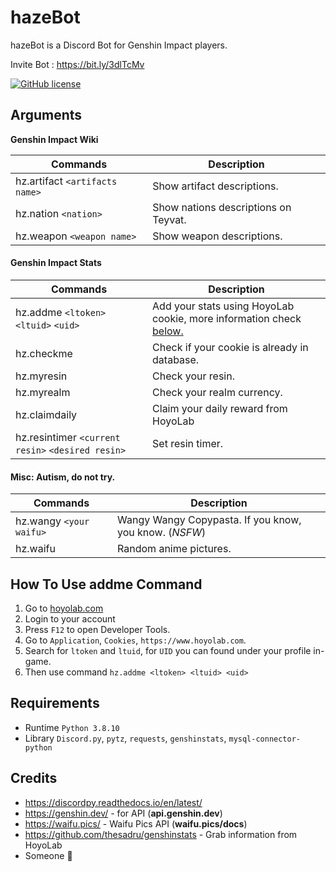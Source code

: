 # hazeBot
hazeBot is a Discord Bot for Genshin Impact players.

Invite Bot : https://bit.ly/3dlTcMv

[![GitHub license](https://img.shields.io/github/license/hazekezia/hazebot_DiscordBot?style=flat)](https://github.com/hazekezia/hazebot)

## Arguments 
**Genshin Impact Wiki**

Commands | Description
---------- | ----------
hz.artifact `<artifacts name>` | Show artifact descriptions.
hz.nation `<nation>` | Show nations descriptions on Teyvat.
hz.weapon `<weapon name>` | Show weapon descriptions.

#### Genshin Impact Stats
Commands | Description
------------ | -------------
hz.addme `<ltoken>` `<ltuid>` `<uid>` | Add your stats using HoyoLab cookie, more information check [below.](https://github.com/hazekezia/hazebot#how-to-use-addme-command)
hz.checkme | Check if your cookie is already in database.
hz.myresin | Check your resin.
hz.myrealm | Check your realm currency.
hz.claimdaily | Claim your daily reward from HoyoLab
hz.resintimer `<current resin>` `<desired resin>` | Set resin timer.

#### Misc: Autism, do not try.
Commands | Description
------------ | -------------
hz.wangy `<your waifu>` | Wangy Wangy Copypasta. If you know, you know. (*NSFW*)
hz.waifu | Random anime pictures.

## How To Use addme Command
1. Go to [hoyolab.com](https://www.hoyolab.com/genshin/)
2. Login to your account
3. Press `F12` to open Developer Tools.
4. Go to `Application`, `Cookies`, `https://www.hoyolab.com`.
5. Search for `ltoken` and `ltuid`, for `UID` you can found under your profile in-game.
6. Then use command `hz.addme <ltoken> <ltuid> <uid>`

## Requirements
- Runtime `Python 3.8.10`
- Library `Discord.py`, `pytz`, `requests`, `genshinstats`, `mysql-connector-python`

## Credits
- https://discordpy.readthedocs.io/en/latest/
- https://genshin.dev/ - for API (**api.genshin.dev**)
- https://waifu.pics/ - Waifu Pics API (**waifu.pics/docs**)
- https://github.com/thesadru/genshinstats - Grab information from HoyoLab
- Someone :sparkling_heart:
